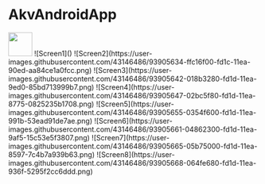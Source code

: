 # AkvAndroidApp
<img src="https://user-images.githubusercontent.com/43146486/93905608-f9cb8e00-fd1c-11ea-84c0-735639989e4c.png" width="48">
![Screen1]()
![Screen2](https://user-images.githubusercontent.com/43146486/93905634-ffc16f00-fd1c-11ea-90ed-aa84ce1a0fcc.png)
![Screen3](https://user-images.githubusercontent.com/43146486/93905642-018b3280-fd1d-11ea-9ed0-85bd713999b7.png)
![Screen4](https://user-images.githubusercontent.com/43146486/93905647-02bc5f80-fd1d-11ea-8775-0825235b1708.png)
![Screen5](https://user-images.githubusercontent.com/43146486/93905655-0354f600-fd1d-11ea-991b-53ead91de7ae.png)
![Screen6](https://user-images.githubusercontent.com/43146486/93905661-04862300-fd1d-11ea-9af5-15c53e5f3807.png)
![Screen7](https://user-images.githubusercontent.com/43146486/93905665-05b75000-fd1d-11ea-8597-7c4b7a939b63.png)
![Screen8](https://user-images.githubusercontent.com/43146486/93905668-064fe680-fd1d-11ea-936f-5295f2cc6ddd.png)

